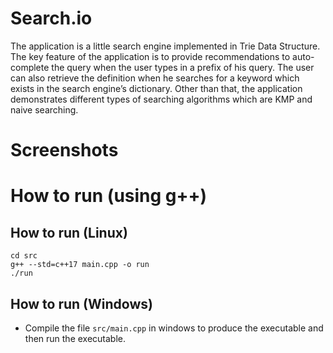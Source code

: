 # Search.io
The application is a little search engine implemented in Trie Data Structure. The key feature of the application is to provide recommendations to auto-complete the query when the user types in a prefix of his query. The user can also retrieve the definition when he searches for a keyword which exists in the search engine’s dictionary. Other than that, the application demonstrates different types of searching algorithms which are KMP and naive searching.

# Screenshots


# How to run (using g++)

## How to run (Linux)
```
cd src
g++ --std=c++17 main.cpp -o run
./run
```

## How to run (Windows)
- Compile the file `src/main.cpp` in windows to produce the executable and then run the executable.
